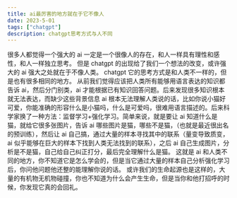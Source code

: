 ```yaml
---
title: ai最厉害的地方就在于它不像人
date: 2023-5-01
tags: ["chatgpt"]
description: chatgpt思考方式与人不同
---
```


很多人都觉得一个强大的 ai 一定是一个很像人的存在，和人一样具有理性和感性，和人一样独立思考。
但是 chatgpt 的出现给了我们一个想法的改变，或许强大的 ai 强大之处就在于不像人类。
chatgpt 它的思考方式是和人类不一样的，但是也有很多相同的地方。
从前我们觉得应该把人类所有能够用语言表达的知识都告诉 ai，然后分门别类，ai 才能根据已有知识回答问题。后来发现很多知识根本就无法表达，而缺少这些背景信息 ai 根本无法理解人类说的话，比如你说小猫好可爱，你能准确的形容什么是小猫吗，什么是可爱吗，很难用语言描述的。后来科学家换了一种方法：监督学习+强化学习。简单来说，就是要让 ai 知道什么是猫，就给它很多张图片，告诉 ai 哪些图片是猫，哪些不是猫，（也就是最近很出名的预训练），然后让 ai 自己搞，通过大量的样本寻找其中的联系（量变导致质变，ai 似乎能够在巨大的样本下找到人类无法找到的联系），之后 ai 自己生成图片，分析是不是猫，自己给自己纠正打分，最后完全理解什么是猫。
这就是 ai 和人类不同的地方，你不知道它是怎么学会的，但是当它通过大量的样本自己分析强化学习后，你问他问题他还整的能理解你说的话。
或许我们的生命起源也是这样的，大量的有机物无机物碰撞，你也不知道为什么会产生生命，但是当你和他打招呼的时候，你发现它真的会回礼。
